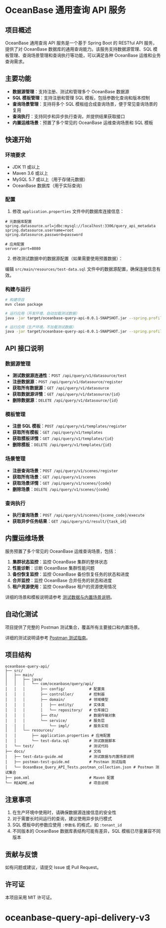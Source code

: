# OceanBase 通用查询 API 服务

## 项目概述

OceanBase 通用查询 API 服务是一个基于 Spring Boot 的 RESTful API 服务，提供了对 OceanBase 数据库的通用查询能力。该服务支持数据源管理、SQL 模板管理、查询场景管理和查询执行等功能，可以满足各种 OceanBase 运维和业务查询需求。

## 主要功能

- **数据源管理**：支持注册、测试和管理多个 OceanBase 数据源
- **SQL 模板管理**：支持注册和管理 SQL 模板，包括参数化查询和版本控制
- **查询场景管理**：支持将多个 SQL 模板组合成查询场景，便于常见查询场景的复用
- **查询执行**：支持同步和异步执行查询，并提供结果获取接口
- **内置运维场景**：预置了多个常见的 OceanBase 运维查询场景和 SQL 模板

## 快速开始

### 环境要求

- JDK 11 或以上
- Maven 3.6 或以上
- MySQL 5.7 或以上（用于存储元数据）
- OceanBase 数据库（用于实际查询）

### 配置

1. 修改 `application.properties` 文件中的数据库连接信息：

```properties
# 元数据库配置
spring.datasource.url=jdbc:mysql://localhost:3306/query_api_metadata
spring.datasource.username=root
spring.datasource.password=password

# 应用配置
server.port=8080
```

2. 修改测试数据中的数据源配置（如果需要使用预置数据）：

编辑 `src/main/resources/test-data.sql` 文件中的数据源配置，确保连接信息有效。

### 构建与运行

```bash
# 构建项目
mvn clean package

# 运行应用（开发环境，自动加载测试数据）
java -jar target/oceanbase-query-api-0.0.1-SNAPSHOT.jar --spring.profiles.active=dev

# 运行应用（生产环境，不加载测试数据）
java -jar target/oceanbase-query-api-0.0.1-SNAPSHOT.jar --spring.profiles.active=prod
```

## API 接口说明

### 数据源管理

- **测试数据源连通性**：`POST /api/query/v1/datasource/test`
- **注册数据源**：`POST /api/query/v1/datasource/register`
- **获取所有数据源**：`GET /api/query/v1/datasource`
- **获取数据源详情**：`GET /api/query/v1/datasource/{id}`
- **删除数据源**：`DELETE /api/query/v1/datasource/{id}`

### 模板管理

- **注册 SQL 模板**：`POST /api/query/v1/templates/register`
- **获取所有模板**：`GET /api/query/v1/templates`
- **获取模板详情**：`GET /api/query/v1/templates/{id}`
- **删除模板**：`DELETE /api/query/v1/templates/{id}`

### 场景管理

- **注册查询场景**：`POST /api/query/v1/scenes/register`
- **获取所有场景**：`GET /api/query/v1/scenes`
- **获取场景详情**：`GET /api/query/v1/scenes/{code}`
- **删除场景**：`DELETE /api/query/v1/scenes/{code}`

### 查询执行

- **执行查询场景**：`POST /api/query/v1/scenes/{scene_code}/execute`
- **获取异步任务结果**：`GET /api/query/v1/result/{task_id}`

## 内置运维场景

服务预置了多个常见的 OceanBase 运维查询场景，包括：

1. **集群状态监控**：监控 OceanBase 集群的整体状态
2. **性能诊断**：诊断 OceanBase 集群性能问题
3. **备份恢复监控**：监控 OceanBase 备份恢复任务的状态和进度
4. **合并监控**：监控 OceanBase 合并任务的状态和进度
5. **租户资源使用**：监控 OceanBase 租户的资源使用情况

详细的场景和模板说明请参考 [测试数据与内置场景说明](docs/test-data-guide.md)。

## 自动化测试

项目提供了完整的 Postman 测试集合，覆盖所有主要接口和内置场景。

详细的测试说明请参考 [Postman 测试指南](docs/postman-test-guide.md)。

## 项目结构

```
oceanbase-query-api/
├── src/
│   ├── main/
│   │   ├── java/
│   │   │   └── com/oceanbase/query/api/
│   │   │       ├── config/           # 配置类
│   │   │       ├── controller/       # 控制器
│   │   │       ├── domain/           # 领域模型
│   │   │       │   ├── entity/       # 实体类
│   │   │       │   └── repository/   # 仓库接口
│   │   │       ├── dto/              # 数据传输对象
│   │   │       └── service/          # 服务层
│   │   │           └── impl/         # 服务实现
│   │   └── resources/
│   │       ├── application.properties # 应用配置
│   │       └── test-data.sql         # 测试数据脚本
│   └── test/                         # 测试代码
├── docs/                             # 文档
│   ├── test-data-guide.md            # 测试数据与内置场景说明
│   ├── postman-test-guide.md         # Postman 测试指南
│   └── OceanBase_Query_API_Tests.postman_collection.json # Postman 测试集合
├── pom.xml                           # Maven 配置
└── README.md                         # 项目说明
```

## 注意事项

1. 在生产环境中使用时，请确保数据源连接信息的安全性
2. 对于需要长时间运行的查询，建议使用异步执行模式
3. SQL 模板中的参数应使用 `:参数名` 的格式，如 `:tenant_id`
4. 不同版本的 OceanBase 数据库表结构可能有差异，SQL 模板已尽量兼容不同版本

## 贡献与反馈

如有问题或建议，请提交 Issue 或 Pull Request。

## 许可证

本项目采用 MIT 许可证。
# oceanbase-query-api-delivery-v3
